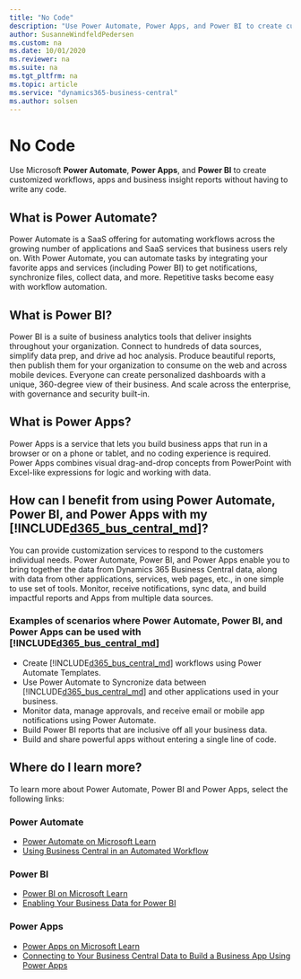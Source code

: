 ```yaml
---
title: "No Code"
description: "Use Power Automate, Power Apps, and Power BI to create customized workflows, apps and business insight reports."
author: SusanneWindfeldPedersen
ms.custom: na
ms.date: 10/01/2020
ms.reviewer: na
ms.suite: na
ms.tgt_pltfrm: na
ms.topic: article
ms.service: "dynamics365-business-central"
ms.author: solsen
---
```


# No Code

Use Microsoft **Power Automate**, **Power Apps**, and **Power BI** to create customized workflows, apps and business insight reports without having to write any code.  

## What is Power Automate?

Power Automate is a SaaS offering for automating workflows across the growing number of applications and SaaS services that business users rely on. With Power Automate, you can automate tasks by integrating your favorite apps and services (including Power BI) to get notifications, synchronize files, collect data, and more. Repetitive tasks become easy with workflow automation. 

## What is Power BI?

Power BI is a suite of business analytics tools that deliver insights throughout your organization. Connect to hundreds of data sources, simplify data prep, and drive ad hoc analysis. Produce beautiful reports, then publish them for your organization to consume on the web and across mobile devices. Everyone can create personalized dashboards with a unique, 360-degree view of their business. And scale across the enterprise, with governance and security built-in.

## What is Power Apps?

Power Apps is a service that lets you build business apps that run in a browser or on a phone or tablet, and no coding experience is required. Power Apps combines visual drag-and-drop concepts from PowerPoint with Excel-like expressions for logic and working with data.

## How can I benefit from using Power Automate, Power BI, and Power Apps with my [!INCLUDE[d365_bus_central_md](../includes/d365_bus_central_md.md)]?

You can provide customization services to respond to the customers individual needs. Power Automate, Power BI, and Power Apps enable you to bring together the data from Dynamics 365 Business Central data, along with data from other applications, services, web pages, etc., in one simple to use set of tools. Monitor, receive notifications, sync data, and build impactful reports and Apps from multiple data sources.   

### Examples of scenarios where Power Automate, Power BI, and Power Apps can be used with [!INCLUDE[d365_bus_central_md](../includes/d365_bus_central_md.md)]

- Create [!INCLUDE[d365_bus_central_md](../includes/d365_bus_central_md.md)] workflows using Power Automate Templates.
- Use Power Automate to Syncronize data between [!INCLUDE[d365_bus_central_md](../includes/d365_bus_central_md.md)] and other applications used in your business. 
- Monitor data, manage approvals, and receive email or mobile app notifications using Power Automate. 
- Build Power BI reports that are inclusive off all your business data. 
- Build and share powerful apps without entering a single line of code. 

## Where do I learn more?

To learn more about Power Automate, Power BI and Power Apps, select the following links:  

### Power Automate

- [Power Automate on Microsoft Learn](/learn/paths/automate-process-using-flow/)  
- [Using Business Central in an Automated Workflow](/dynamics365/business-central/across-how-use-financials-data-source-flow)  

### Power BI

- [Power BI on Microsoft Learn](/learn/browse/?products=power-bi)  
- [Enabling Your Business Data for Power BI](/dynamics365/business-central/admin-powerbi)  

### Power Apps

- [Power Apps on Microsoft Learn](/learn/browse/?products=powerapps)  
- [Connecting to Your Business Central Data to Build a Business App Using Power Apps](/dynamics365/business-central/across-how-use-financials-data-source-powerapps)  

